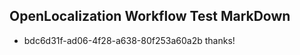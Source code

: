 ## OpenLocalization Workflow Test MarkDown
* bdc6d31f-ad06-4f28-a638-80f253a60a2b thanks!

<!--HONumber=Sep16_HO1-->


